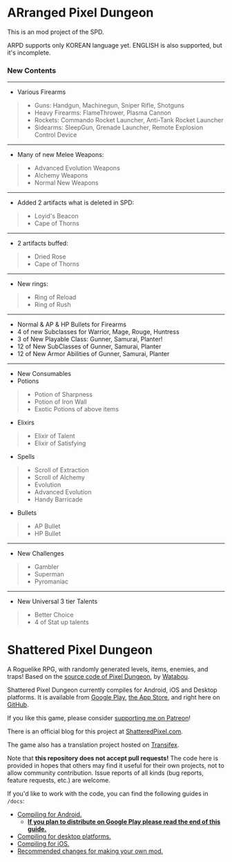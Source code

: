 # ARranged Pixel Dungeon

This is an mod project of the SPD.

ARPD supports only KOREAN language yet. ENGLISH is also supported, but it's incomplete.

### New Contents
_______
- Various Firearms
> - Guns: Handgun, Machinegun, Sniper Rifle, Shotguns
> - Heavy Firearms: FlameThrower, Plasma Cannon
> - Rockets: Commando Rocket Launcher, Anti-Tank Rocket Launcher
> - Sidearms: SleepGun, Grenade Launcher, Remote Explosion Control Device
________
- Many of new Melee Weapons:
> - Advanced Evolution Weapons
> - Alchemy Weapons
> - Normal New Weapons
________
- Added 2 artifacts what is deleted in SPD:
> - Loyid's Beacon
> - Cape of Thorns
________
- 2 artifacts buffed:
> - Dried Rose
> - Cape of Thorns
________
- New rings:
> - Ring of Reload
> - Ring of Rush
________
- Normal & AP & HP Bullets for Firearms
- 4 of new Subclasses for Warrior, Mage, Rouge, Huntress
- 3 of New Playable Class: Gunner, Samurai, Planter!
- 12 of New SubClasses of Gunner, Samurai, Planter
- 12 of New Armor Abilities of Gunner, Samurai, Planter
________
- New Consumables
- Potions
> - Potion of Sharpness
> - Potion of Iron Wall
> - Exotic Potions of above items
- Elixirs
> - Elixir of Talent
> - Elixir of Satisfying
- Spells
> - Scroll of Extraction
> - Scroll of Alchemy
> - Evolution
> - Advanced Evolution
> - Handy Barricade
- Bullets
> - AP Bullet
> - HP Bullet
________
- New Challenges
> - Gambler
> - Superman
> - Pyromaniac
________
- New Universal 3 tier Talents
> - Better Choice
> - 4 of Stat up talents

# Shattered Pixel Dungeon

A Roguelike RPG, with randomly generated levels, items, enemies, and traps! Based on the [source code of Pixel Dungeon](https://github.com/00-Evan/pixel-dungeon-gradle), by [Watabou](https://www.watabou.ru).

Shattered Pixel Dungeon currently compiles for Android, iOS and Desktop platforms. It is available from [Google Play](https://play.google.com/store/apps/details?id=com.shatteredpixel.shatteredpixeldungeon), [the App Store](https://apps.apple.com/app/shattered-pixel-dungeon/id1563121109), and right here on [GitHub](https://github.com/00-Evan/shattered-pixel-dungeon/releases).

If you like this game, please consider [supporting me on Patreon](https://www.patreon.com/ShatteredPixel)!

There is an official blog for this project at [ShatteredPixel.com](https://www.shatteredpixel.com).

The game also has a translation project hosted on [Transifex](https://www.transifex.com/shattered-pixel/shattered-pixel-dungeon/).

Note that **this repository does not accept pull requests!** The code here is provided in hopes that others may find it useful for their own projects, not to allow community contribution. Issue reports of all kinds (bug reports, feature requests, etc.) are welcome.

If you'd like to work with the code, you can find the following guides in `/docs`:
- [Compiling for Android.](docs/getting-started-android.md)
    - **[If you plan to distribute on Google Play please read the end of this guide.](docs/getting-started-android.md#distributing-your-apk)**
- [Compiling for desktop platforms.](docs/getting-started-desktop.md)
- [Compiling for iOS.](docs/getting-started-ios.md)
- [Recommended changes for making your own mod.](docs/recommended-changes.md)
